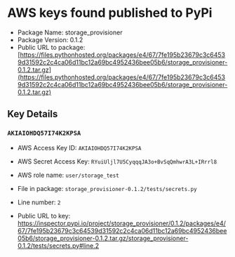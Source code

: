 # AWS keys found published to PyPi

* Package Name: storage_provisioner
* Package Version: 0.1.2
* Public URL to package: [https://files.pythonhosted.org/packages/e4/67/7fe195b23679c3c64539d31592c2c4ca06d11bc12a69bc4952436bee05b6/storage_provisioner-0.1.2.tar.gz](https://files.pythonhosted.org/packages/e4/67/7fe195b23679c3c64539d31592c2c4ca06d11bc12a69bc4952436bee05b6/storage_provisioner-0.1.2.tar.gz)

## Key Details

### `AKIAIOHDQ57I74K2KPSA`

* AWS Access Key ID: `AKIAIOHDQ57I74K2KPSA`
* AWS Secret Access Key: `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` 
* AWS role name: `user/storage_test`
* File in package: `storage_provisioner-0.1.2/tests/secrets.py`
* Line number: `2`

* Public URL to key: https://inspector.pypi.io/project/storage_provisioner/0.1.2/packages/e4/67/7fe195b23679c3c64539d31592c2c4ca06d11bc12a69bc4952436bee05b6/storage_provisioner-0.1.2.tar.gz/storage_provisioner-0.1.2/tests/secrets.py#line.2


